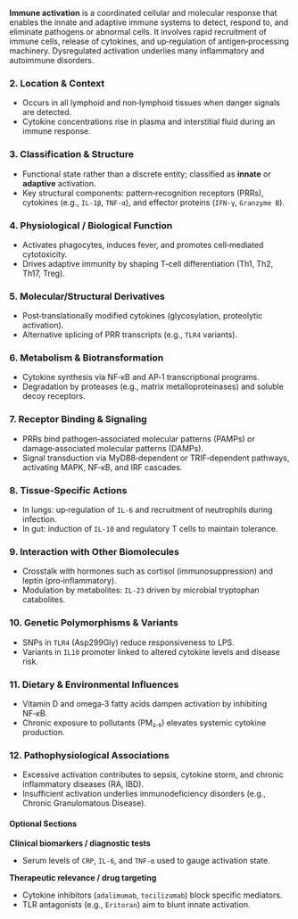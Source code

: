 **Immune activation** is a coordinated cellular and molecular response that enables the innate and adaptive immune systems to detect, respond to, and eliminate pathogens or abnormal cells. It involves rapid recruitment of immune cells, release of cytokines, and up‑regulation of antigen‑processing machinery. Dysregulated activation underlies many inflammatory and autoimmune disorders.  

### 2. Location & Context  
- Occurs in all lymphoid and non‑lymphoid tissues when danger signals are detected.  
- Cytokine concentrations rise in plasma and interstitial fluid during an immune response.  

### 3. Classification & Structure  
- Functional state rather than a discrete entity; classified as **innate** or **adaptive** activation.  
- Key structural components: pattern‑recognition receptors (PRRs), cytokines (e.g., `IL‑1β`, `TNF-α`), and effector proteins (`IFN-γ`, `Granzyme B`).  

### 4. Physiological / Biological Function  
- Activates phagocytes, induces fever, and promotes cell‑mediated cytotoxicity.  
- Drives adaptive immunity by shaping T‑cell differentiation (Th1, Th2, Th17, Treg).  

### 5. Molecular/Structural Derivatives  
- Post‑translationally modified cytokines (glycosylation, proteolytic activation).  
- Alternative splicing of PRR transcripts (e.g., `TLR4` variants).  

### 6. Metabolism & Biotransformation  
- Cytokine synthesis via NF‑κB and AP‑1 transcriptional programs.  
- Degradation by proteases (e.g., matrix metalloproteinases) and soluble decoy receptors.  

### 7. Receptor Binding & Signaling  
- PRRs bind pathogen‑associated molecular patterns (PAMPs) or damage‑associated molecular patterns (DAMPs).  
- Signal transduction via MyD88‑dependent or TRIF‑dependent pathways, activating MAPK, NF‑κB, and IRF cascades.  

### 8. Tissue‑Specific Actions  
- In lungs: up‑regulation of `IL‑6` and recruitment of neutrophils during infection.  
- In gut: induction of `IL‑10` and regulatory T cells to maintain tolerance.  

### 9. Interaction with Other Biomolecules  
- Crosstalk with hormones such as cortisol (immunosuppression) and leptin (pro‑inflammatory).  
- Modulation by metabolites: `IL‑23` driven by microbial tryptophan catabolites.  

### 10. Genetic Polymorphisms & Variants  
- SNPs in `TLR4` (Asp299Gly) reduce responsiveness to LPS.  
- Variants in `IL10` promoter linked to altered cytokine levels and disease risk.  

### 11. Dietary & Environmental Influences  
- Vitamin D and omega‑3 fatty acids dampen activation by inhibiting NF‑κB.  
- Chronic exposure to pollutants (PM₂.₅) elevates systemic cytokine production.  

### 12. Pathophysiological Associations  
- Excessive activation contributes to sepsis, cytokine storm, and chronic inflammatory diseases (RA, IBD).  
- Insufficient activation underlies immunodeficiency disorders (e.g., Chronic Granulomatous Disease).  

#### Optional Sections  

**Clinical biomarkers / diagnostic tests**  
- Serum levels of `CRP`, `IL‑6`, and `TNF-α` used to gauge activation state.  

**Therapeutic relevance / drug targeting**  
- Cytokine inhibitors (`adalimumab`, `tocilizumab`) block specific mediators.  
- TLR antagonists (e.g., `Eritoran`) aim to blunt innate activation.